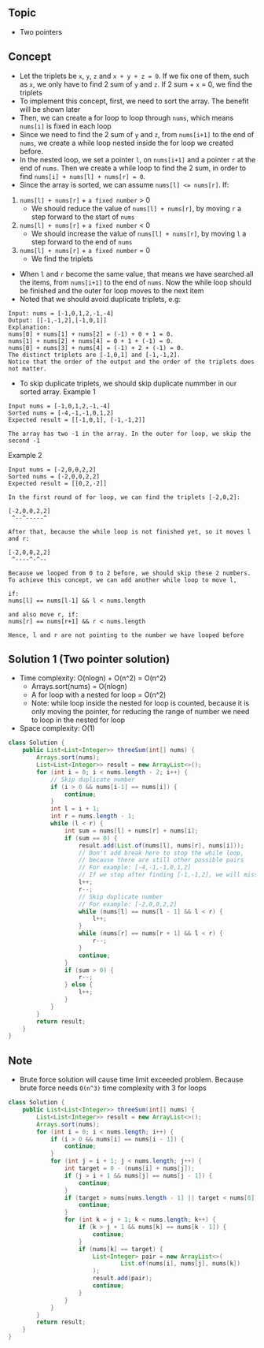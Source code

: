 ## Topic
- Two pointers

## Concept
- Let the triplets be `x`, `y`, `z` and `x + y + z = 0`. If we fix one of them, such as `x`, we only have to find 2 sum of `y` and `z`. If 2 sum + `x` = 0, we find the triplets
- To implement this concept, first, we need to sort the array. The benefit will be shown later
- Then, we can create a for loop to loop through `nums`, which means `nums[i]` is fixed in each loop
- Since we need to find the 2 sum of `y` and `z`, from `nums[i+1]` to the end of `nums`, we create a while loop nested inside the for loop we created before.
- In the nested loop, we set a pointer `l`, on `nums[i+1]` and a pointer `r` at the end of `nums`. Then we create a while loop to find the 2 sum, in order to find `nums[i] + nums[l] + nums[r] = 0`.
- Since the array is sorted, we can assume `nums[l] <= nums[r]`. If: 
1. `nums[l] + nums[r]` + `a fixed number` > 0
    - We should reduce the value of `nums[l] + nums[r]`, by moving `r` a step forward to the start of `nums`
2. `nums[l] + nums[r]` + `a fixed number` < 0
    - We should increase the value of `nums[l] + nums[r]`, by moving `l` a step forward to the end of `nums`
3. `nums[l] + nums[r]` + `a fixed number` = 0
    - We find the triplets
- When `l` and `r` become the same value, that means we have searched all the items, from `nums[i+1]` to the end of `nums`. Now the while loop should be finished and the outer for loop moves to the next item
- Noted that we should avoid duplicate triplets, e.g:
```
Input: nums = [-1,0,1,2,-1,-4]
Output: [[-1,-1,2],[-1,0,1]]
Explanation: 
nums[0] + nums[1] + nums[2] = (-1) + 0 + 1 = 0.
nums[1] + nums[2] + nums[4] = 0 + 1 + (-1) = 0.
nums[0] + nums[3] + nums[4] = (-1) + 2 + (-1) = 0.
The distinct triplets are [-1,0,1] and [-1,-1,2].
Notice that the order of the output and the order of the triplets does not matter.
```
- To skip duplicate triplets, we should skip duplicate nummber in our sorted array. Example 1
```
Input nums = [-1,0,1,2,-1,-4]
Sorted nums = [-4,-1,-1,0,1,2]
Expected result = [[-1,0,1], [-1,-1,2]]

The array has two -1 in the array. In the outer for loop, we skip the second -1
```
Example 2
```
Input nums = [-2,0,0,2,2]
Sorted nums = [-2,0,0,2,2]
Expected result = [[0,2,-2]]

In the first round of for loop, we can find the triplets [-2,0,2]:

[-2,0,0,2,2]
 ^--^-----^

After that, because the while loop is not finished yet, so it moves l and r:

[-2,0,0,2,2]
 ^----^-^--

Because we looped from 0 to 2 before, we should skip these 2 numbers. To achieve this concept, we can add another while loop to move l, 

if:
nums[l] == nums[l-1] && l < nums.length

and also move r, if:
nums[r] == nums[r+1] && r < nums.length

Hence, l and r are not pointing to the number we have looped before
```

## Solution 1 (Two pointer solution)
- Time complexity: O(nlogn) + O(n^2) = O(n^2)
    - Arrays.sort(nums) = O(nlogn)
    - A for loop with a nested for loop = O(n^2)
    - Note: while loop inside the nested for loop is counted, because it is only moving the pointer, for reducing the range of number we need to loop in the nested for loop
- Space complexity: O(1)

```java
class Solution {
    public List<List<Integer>> threeSum(int[] nums) {
        Arrays.sort(nums);
        List<List<Integer>> result = new ArrayList<>();
        for (int i = 0; i < nums.length - 2; i++) {
            // Skip duplicate number
            if (i > 0 && nums[i-1] == nums[i]) {
                continue;
            }
            int l = i + 1;
            int r = nums.length - 1;
            while (l < r) {
                int sum = nums[l] + nums[r] + nums[i];
                if (sum == 0) {
                    result.add(List.of(nums[l], nums[r], nums[i]));
                    // Don't add break here to stop the while loop,
                    // because there are still other possible pairs
                    // For example: [-4,-1,-1,0,1,2]
                    // If we stop after finding [-1,-1,2], we will miss [-1,0,1]
                    l++;
                    r--;
                    // Skip duplicate number
                    // For example: [-2,0,0,2,2]
                    while (nums[l] == nums[l - 1] && l < r) {
                        l++;
                    }
                    while (nums[r] == nums[r + 1] && l < r) {
                        r--;
                    }
                    continue;
                }
                if (sum > 0) {
                    r--;
                } else {
                    l++;
                }
            }
        }
        return result;
    }
}
```

## Note
- Brute force solution will cause time limit exceeded problem. Because brute force needs `O(n^3)` time complexity with 3 for loops
```java
class Solution {
    public List<List<Integer>> threeSum(int[] nums) {
        List<List<Integer>> result = new ArrayList<>();
        Arrays.sort(nums);
        for (int i = 0; i < nums.length; i++) {
            if (i > 0 && nums[i] == nums[i - 1]) {
                continue;
            }
            for (int j = i + 1; j < nums.length; j++) {
                int target = 0 - (nums[i] + nums[j]);
                if (j > i + 1 && nums[j] == nums[j - 1]) {
                    continue;
                }
                if (target > nums[nums.length - 1] || target < nums[0]) {
                    continue;
                }
                for (int k = j + 1; k < nums.length; k++) {
                    if (k > j + 1 && nums[k] == nums[k - 1]) {
                        continue;
                    }
                    if (nums[k] == target) {
                        List<Integer> pair = new ArrayList<>(
                                List.of(nums[i], nums[j], nums[k])
                        );
                        result.add(pair);
                        continue;
                    }
                }
            }
        }
        return result;
    }
}
```